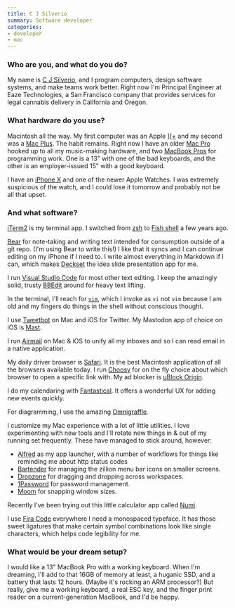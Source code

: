 ```yaml
---
title: C J Silverio
summary: Software developer 
categories:
- developer
- mac 
---
```


### Who are you, and what do you do?

My name is [C J Silverio](https://twitter.com/ceejbot "C J's Twitter account."), and I program computers, design software systems, and make teams work better. Right now I'm Principal Engineer at Eaze Technologies, a San Francisco company that provides services for legal cannabis delivery in California and Oregon.

### What hardware do you use?

Macintosh all the way. My first computer was an Apple [\]\[\+][ii-plus] and my second was a [Mac Plus][macintosh-plus]. The habit remains. Right now I have an older [Mac Pro][mac-pro] hooked up to all my music-making hardware, and two [MacBook Pros][macbook-pro] for programming work. One is a 13" with one of the bad keyboards, and the other is an employer-issued 15" with a good keyboard.

I have an [iPhone X][iphone-x] and one of the newer Apple Watches. I was extremely suspicious of the watch, and I could lose it tomorrow and probably not be all that upset.

### And what software?

[iTerm2][] is my terminal app. I switched from [zsh][] to [Fish shell][fish] a few years ago.

[Bear][] for note-taking and writing text intended for consumption outside of a git repo. (I'm using Bear to write this!) I like that it syncs and I can continue editing on my iPhone if I need to. I write almost everything in Markdown if I can, which makes [Deckset][] the idea slide presentation app for me.

I run [Visual Studio Code][visual-studio-code] for most other text editing. I keep the amazingly solid, trusty [BBEdit][] around for heavy text lifting.

In the terminal, I'll reach for [`vim`][vim], which I invoke as `vi` not `vim` because I am old and my fingers do things in the shell without conscious thought.

I use [Tweetbot][] on Mac and iOS for Twitter. My Mastodon app of choice on iOS is [Mast][mast-ios].

I run [Airmail][] on Mac & iOS to unify all my inboxes and so I can read email in a native application. 

My daily driver browser is [Safari][]. It is the best Macintosh application of all the browsers available today. I run [Choosy][] for on the fly choice about which browser to open a specific link with. My ad blocker is [uBlock Origin][ublock-origin].

I do my calendaring with [Fantastical][]. It offers a wonderful UX for adding new events quickly.

For diagramming, I use the amazing [Omnigraffle][].

I customize my Mac experience with a lot of little utilities. I love experimenting with new tools and I'll rotate new things in & out of my running set frequently. These have managed to stick around, however:

- [Alfred][] as my app launcher, with a number of workflows for things like reminding me about http status codes
- [Bartender][] for managing the zillion menu bar icons on smaller screens.
- [Dropzone][] for dragging and dropping across workspaces.
- [1Password][] for password management.
- [Moom][] for snapping window sizes.

Recently I've been trying out this little calculator app called [Numi][].

I use [Fira Code](https://github.com/tonsky/FiraCode "A font for software development.") everywhere I need a monospaced typeface. It has those sweet ligatures that make certain symbol combinations look like single characters, which helps code legibility for me.

### What would be your dream setup?

I would like a 13" MacBook Pro with a working keyboard. When I'm dreaming, I'll add to that 16GB of memory at least, a huganic SSD, and a battery that lasts 12 hours. (Maybe it's rocking an ARM processor?) But really, give me a working keyboard, a real ESC key, and the finger print reader on a current-generation MacBook, and I'd be happy.

[1password]: https://1password.com "Password management software for Mac OS X."
[airmail]: http://airmailapp.com/ "A mail client for the Mac."
[alfred]: https://www.alfredapp.com/ "A launcher app for the Mac."
[bartender]: https://www.macbartender.com/ "A Mac tool for organising menu bar apps."
[bbedit]: http://www.barebones.com/products/bbedit/ "A text editor for the Mac."
[bear]: http://www.bear-writer.com "A note taking application for macOS."
[choosy]: https://www.macworld.com/article/1137754/choosyprospect.html "Mac software for selectively picking a browser when clicking links."
[deckset]: https://www.decksetapp.com/ "A Mac tool for turning Markdown files into slides."
[dropzone]: https://aptonic.com/ "A Mac utility revolving around dropping files to perform actions."
[fantastical]: https://flexibits.com/fantastical "A calendaring app for the Mac."
[fish]: http://fishshell.com/ "A command-line shell."
[ii-plus]: https://en.wikipedia.org/wiki/Apple_II_Plus "A personal computer."
[iphone-x]: https://en.wikipedia.org/wiki/IPhone_X "A 5.8 inch smartphone."
[iterm2]: https://iterm2.com/ "An alternative terminal application for Mac OS X."
[mac-pro]: https://www.apple.com/mac-pro/ "The Intel-based Mac tower computer."
[macbook-pro]: https://www.apple.com/macbook-pro/ "A laptop."
[macintosh-plus]: https://en.wikipedia.org/wiki/Macintosh_Plus "The third Macintosh computer."
[mast-ios]: https://apps.apple.com/us/app/mast/id1437429129 "A Mastodon client."
[moom]: https://manytricks.com/moom/ "A Mac tool for taking control of window sizing/moving."
[numi]: https://numi.io/ "A calendar for macOS."
[omnigraffle]: https://www.omnigroup.com/omnigraffle/ "Diagramming software for the Mac."
[safari]: https://www.apple.com/safari/ "A fast web browser."
[tweetbot]: https://tapbots.com/tweetbot/mac/ "A Twitter client for the Mac."
[ublock-origin]: https://en.wikipedia.org/wiki/UBlock_Origin "A browser extension for blocking elements on the web."
[vim]: https://www.vim.org/ "A command-line text editor."
[visual-studio-code]: https://code.visualstudio.com/ "A development IDE."
[zsh]: http://www.zsh.org/ "An interactive shell and scripting language."
